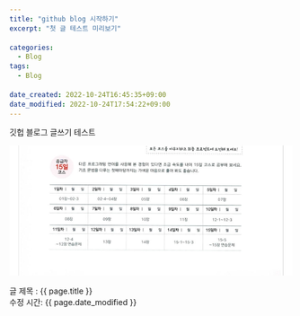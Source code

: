 ```yaml
---
title: "github blog 시작하기"
excerpt: "첫 글 테스트 미리보기"

categories:
  - Blog
tags:
  - Blog

date_created: 2022-10-24T16:45:35+09:00
date_modified: 2022-10-24T17:54:22+09:00
---
```


깃헙 블로그 글쓰기 테스트

![img-test](/assets/img/test-img.png)

글 제목 : {{ page.title }}  
수정 시간: {{ page.date_modified }}

